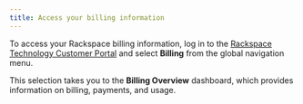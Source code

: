 ```yaml
---
title: Access your billing information
---
```


To access your Rackspace billing information, log in to the [Rackspace
Technology Customer Portal](https://login.rackspace.com) and select
**Billing** from the global navigation menu.

This selection takes you to the **Billing Overview** dashboard, which
provides information on billing, payments, and usage.
